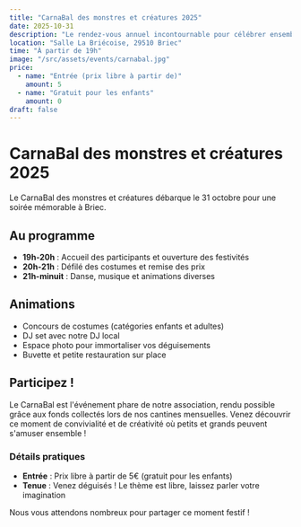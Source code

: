 ```yaml
---
title: "CarnaBal des monstres et créatures 2025"
date: 2025-10-31
description: "Le rendez-vous annuel incontournable pour célébrer ensemble dans une ambiance festive et créative. Costumes, musique et animations !"
location: "Salle La Briécoise, 29510 Briec"
time: "À partir de 19h"
image: "/src/assets/events/carnabal.jpg"
price:
  - name: "Entrée (prix libre à partir de)"
    amount: 5
  - name: "Gratuit pour les enfants"
    amount: 0
draft: false
---
```


# CarnaBal des monstres et créatures 2025

Le CarnaBal des monstres et créatures débarque le 31 octobre pour une soirée mémorable à Briec.

## Au programme

- **19h-20h** : Accueil des participants et ouverture des festivités
- **20h-21h** : Défilé des costumes et remise des prix
- **21h-minuit** : Danse, musique et animations diverses

## Animations

- Concours de costumes (catégories enfants et adultes)
- DJ set avec notre DJ local
- Espace photo pour immortaliser vos déguisements
- Buvette et petite restauration sur place

## Participez !

Le CarnaBal est l'événement phare de notre association, rendu possible grâce aux fonds collectés lors de nos cantines mensuelles. Venez découvrir ce moment de convivialité et de créativité où petits et grands peuvent s'amuser ensemble !

### Détails pratiques

- **Entrée** : Prix libre à partir de 5€ (gratuit pour les enfants)
- **Tenue** : Venez déguisés ! Le thème est libre, laissez parler votre imagination

Nous vous attendons nombreux pour partager ce moment festif !